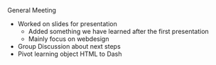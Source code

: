 General Meeting

- Worked on slides for presentation
    - Added something we have learned after the first presentation
    - Mainly focus on webdesign
- Group Discussion about next steps
- Pivot learning object HTML to Dash
